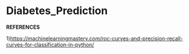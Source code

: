 # Diabetes_Prediction

**REFERENCES**
    
1)https://machinelearningmastery.com/roc-curves-and-precision-recall-curves-for-classification-in-python/
